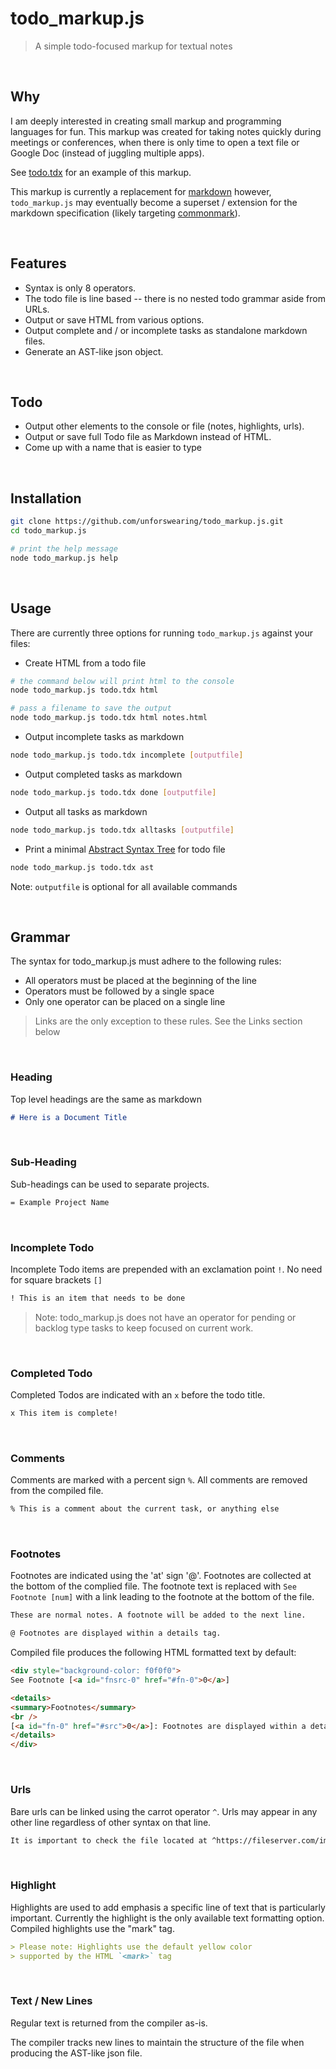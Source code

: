 # todo_markup.js

> A simple todo-focused markup for textual notes

<br />

## Why

I am deeply interested in creating small markup and programming languages for fun. This markup was created for taking notes quickly during meetings or conferences, when there is only time to open a text file or Google Doc (instead of juggling multiple apps). 

See [todo.tdx](./todo.tdx) for an example of this markup.

This markup is currently a replacement for [markdown](https://learnxinyminutes.com/docs/markdown/) however, `todo_markup.js` may eventually become a superset / extension for the markdown specification (likely targeting [commonmark](https://commonmark.org/)).

<br />

## Features

- Syntax is only 8 operators.
- The todo file is line based -- there is no nested todo grammar aside from URLs.
- Output or save HTML from various options.
- Output complete and / or incomplete tasks as standalone markdown files.
- Generate an AST-like json object.

<br />

## Todo

- Output other elements to the console or file (notes, highlights, urls).
- Output or save full Todo file as Markdown instead of HTML.
- Come up with a name that is easier to type

<br />

## Installation

```bash
git clone https://github.com/unforswearing/todo_markup.js.git
cd todo_markup.js

# print the help message
node todo_markup.js help
```

<br />

## Usage

There are currently three options for running `todo_markup.js` against your files:

- Create HTML from a todo file

```bash
# the command below will print html to the console
node todo_markup.js todo.tdx html

# pass a filename to save the output
node todo_markup.js todo.tdx html notes.html

```

- Output incomplete tasks as markdown

```bash
node todo_markup.js todo.tdx incomplete [outputfile]
```

- Output completed tasks as markdown

```bash
node todo_markup.js todo.tdx done [outputfile]
```

- Output all tasks as markdown

```bash
node todo_markup.js todo.tdx alltasks [outputfile]
```

- Print a minimal [Abstract Syntax Tree](https://en.wikipedia.org/wiki/Abstract_syntax_tree) for todo file

```bash
node todo_markup.js todo.tdx ast
```

Note: `outputfile` is optional for all available commands

<br />

## Grammar

The syntax for todo_markup.js must adhere to the following rules:

- All operators must be placed at the beginning of the line
- Operators must be followed by a single space
- Only one operator can be placed on a single line

> Links are the only exception to these rules. See the Links section below

<br />

### Heading

Top level headings are the same as markdown

```markdown
# Here is a Document Title
```

<br />

### Sub-Heading

Sub-headings can be used to separate projects.

```txt
= Example Project Name
```

<br />

### Incomplete Todo

Incomplete Todo items are prepended with an exclamation point `!`. No need for square brackets `[]`

```txt
! This is an item that needs to be done
```

> Note: todo_markup.js does not have an operator for pending or backlog type tasks to keep focused on current work.

<br />

### Completed Todo

Completed Todos are indicated with an `x` before the todo title.

```txt
x This item is complete!
```

<br />

### Comments

Comments are marked with a percent sign `%`. All comments are removed from the compiled file.

```txt
% This is a comment about the current task, or anything else
```

<br />

### Footnotes

Footnotes are indicated using the 'at' sign '@'. Footnotes are collected at the bottom of the complied file. The footnote text is replaced with `See Footnote [num]` with a link leading to the footnote at the bottom of the file.

```txt
These are normal notes. A footnote will be added to the next line.

@ Footnotes are displayed within a details tag.
```

Compiled file produces the following HTML formatted text by default:

```html
<div style="background-color: f0f0f0">
See Footnote [<a id="fnsrc-0" href="#fn-0">0</a>]

<details>
<summary>Footnotes</summary>
<br />
[<a id="fn-0" href="#src">0</a>]: Footnotes are displayed within a details tag.
</details>
</div>
```

<br />

### Urls

Bare urls can be linked using the carrot operator `^`. Urls may appear in any other line regardless of other syntax on that line.

```txt
It is important to check the file located at ^https://fileserver.com/important.txt for future updates.
```

<br />

### Highlight

Highlights are used to add emphasis a specific line of text that is particularly important. Currently the highlight is the only available text formatting option. Compiled highlights use the "mark" tag.

```markdown
> Please note: Highlights use the default yellow color
> supported by the HTML `<mark>` tag
```

<br />

### Text / New Lines

Regular text is returned from the compiler as-is.

The compiler tracks new lines to maintain the structure of the file when producing the AST-like json file.

<br />
